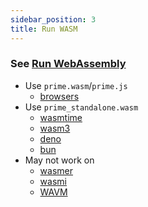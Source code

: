 ```yaml
---
sidebar_position: 3
title: Run WASM
---
```


### See [Run WebAssembly](/category/runwasm)

- Use `prime.wasm`/`prime.js`
  - [browsers](/run-wasm/browsers)
- Use `prime_standalone.wasm` 
  - [wasmtime](/run-wasm/standalone#wasmtime)
  - [wasm3](/run-wasm/standalone#wasm3)
  - [deno](/run-wasm/standalone#deno)
  - [bun](/run-wasm/standalone#bun)
- May not work on
  - [wasmer](/run-wasm/standalone#wasmer)
  - [wasmi](/run-wasm/standalone#wasmi)
  - [WAVM](/run-wasm/standalone#wavm)
